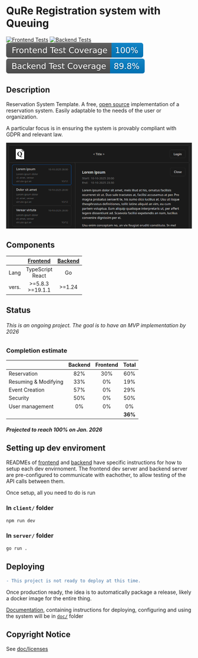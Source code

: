 # QuRe Registration system with Queuing

[![Frontend Tests](https://github.com/JValtteri/qure/actions/workflows/frontend-tests.yml/badge.svg)](https://github.com/JValtteri/qure/actions/workflows/frontend-tests.yml)
[![Backend Tests](https://github.com/JValtteri/qure/actions/workflows/backend-tests.yml/badge.svg)](https://github.com/JValtteri/qure/actions/workflows/backend-tests.yml)
![Frontend Coverage](https://github.com/JValtteri/qure/blob/badges/.badges/main/frontend-coverage-badge.svg)
![Backend Coverage](https://github.com/JValtteri/qure/blob/badges/.badges/main/backend-coverage-badge.svg)

## Description

Reservation System Template. A free, [open source](LICENSE) implementation of a reservation system. Easily adaptable to the needs of the user or organization.

A particular focus is in ensuring the system is provably compliant with GDPR and relevant law.

![screenshot](images/Screenshot.png)

## Components

|       | [Frontend](client/README.md) | [Backend](server/README.md) |
| ----- | :-------------------: | :----: |
| Lang  | TypeScript <br> React |   Go   |
| vers. | >=5.8.3 <br> >=19.1.1 | >=1.24 |

## Status

###### This is an ongoing project. The goal is to have an MVP implementation by 2026

### Completion estimate

|                      | Backend | Frontend | Total |
| -------------------- | :-----: | :------: | :---: |
| Reservation          |   82%   |   30%    |  60%  |
| Resuming & Modifying |   33%   |   0%     |  19%  |
| Event Creation       |   57%   |   0%     |  29%  |
| Security             |   50%   |   0%     |  50%  |
| User management      |    0%   |   0%     |   0%  |
|                      |         |          |**36%**|

##### Projected to reach 100% on Jan. 2026

## Setting up dev enviroment

READMEs of [frontend](./client) and [backend](./server) have specific instructions for how to setup each dev envirnoment. The frontend dev server and backend server are pre-configured to communicate with eachother, to allow testing of the API calls between them.

Once setup, all you need to do is run

### In `client/` folder
```
npm run dev
```

### In `server/` folder
```
go run .
```

## Deploying

```diff
- This project is not ready to deploy at this time.
```

Once production ready, the idea is to automatically package a release, likely a docker image for the entire thing.

[Documentation](./doc), containing instructions for deploying, configuring and using the system will be in [`doc/`](./doc) folder

## Copyright Notice

See [doc/licenses](doc/licenses/README.md)
